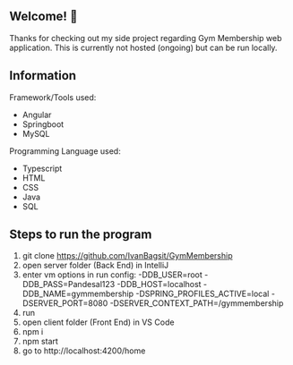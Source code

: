 ## Welcome! 👋

Thanks for checking out my side project regarding Gym Membership web application. This is currently not hosted (ongoing) but can be run locally.

## Information

Framework/Tools used:

-   Angular
-   Springboot
-   MySQL

Programming Language used:

-   Typescript
-   HTML
-   CSS
-   Java
-   SQL

## Steps to run the program

1. git clone https://github.com/IvanBagsit/GymMembership
2. open server folder (Back End) in IntelliJ
3. enter vm options in run config:
   -DDB_USER=root
   -DDB_PASS=Pandesal123
   -DDB_HOST=localhost
   -DDB_NAME=gymmembership
   -DSPRING_PROFILES_ACTIVE=local
   -DSERVER_PORT=8080
   -DSERVER_CONTEXT_PATH=/gymmembership
4. run
5. open client folder (Front End) in VS Code
6. npm i
7. npm start
8. go to http://localhost:4200/home
